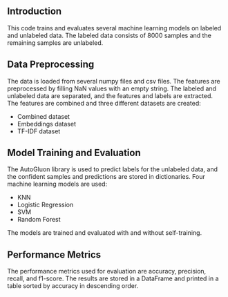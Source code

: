 ## Introduction
This code trains and evaluates several machine learning models on labeled and unlabeled data. The labeled data consists of 8000 samples and the remaining samples are unlabeled.

## Data Preprocessing
The data is loaded from several numpy files and csv files. The features are preprocessed by filling NaN values with an empty string. The labeled and unlabeled data are separated, and the features and labels are extracted. The features are combined and three different datasets are created:

- Combined dataset
- Embeddings dataset
- TF-IDF dataset

## Model Training and Evaluation
The AutoGluon library is used to predict labels for the unlabeled data, and the confident samples and predictions are stored in dictionaries. Four machine learning models are used:

- KNN
- Logistic Regression
- SVM
- Random Forest

The models are trained and evaluated with and without self-training.

## Performance Metrics
The performance metrics used for evaluation are accuracy, precision, recall, and f1-score. The results are stored in a DataFrame and printed in a table sorted by accuracy in descending order.